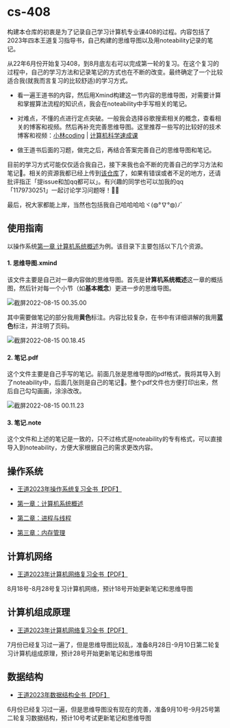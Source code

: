 # cs-408
构建本仓库的初衷是为了记录自己学习计算机专业课408的过程。内容包括了2023年四本王道复习指导书，自己构建的思维导图以及用noteability记录的笔记。

从22年6月份开始复习408，到8月底左右可以完成第一轮的复习。在这个复习的过程中，自己的学习方法和记录笔记的方式也在不断的改变。最终确定了一个比较适合我(就我而言复习的比较舒适)的学习方式。

- 看一遍王道书的内容，然后用Xmind构建这一节内容的思维导图，对需要计算和掌握算法流程的知识点，我会在noteability中手写相关的笔记。

- 对难点，不懂的点进行定点突破。一般我会选择谷歌搜索相关的概念，查看相关的博客和视频。然后再补充完善思维导图。这里推荐一些写的比较好的技术博客和视频：[小林coding](https://xiaolincoding.com/) | [计算机科学速成课](https://www.bilibili.com/video/BV1KT4y1z7Zu?spm_id_from=333.337.search-card.all.click&vd_source=c13e2f4070f77eee1d0116869e475178)

- 做王道书后面的习题，做完之后，再结合答案完善自己的思维导图和笔记。

目前的学习方式可能仅仅适合我自己，接下来我也会不断的完善自己的学习方法和笔记📒。相关的资源我都已经上传到[该仓库](https://github.com/ddy-ddy/cs-408)了，如果有错误或者不足的地方，还请批评指正「提issue和加qq都可以」。有兴趣的同学也可以加我的qq「1179730251」一起讨论学习问题呀！💪🏻

最后，祝大家都能上岸，当然也包括我自己哈哈哈哈ヾ(◍°∇°◍)ﾉﾞ



## 使用指南

以操作系统[第一章 计算机系统概述](https://github.com/ddy-ddy/cs-408/tree/master/%E6%93%8D%E4%BD%9C%E7%B3%BB%E7%BB%9F/%E7%AC%AC%E4%B8%80%E7%AB%A0%20%E8%AE%A1%E7%AE%97%E6%9C%BA%E7%B3%BB%E7%BB%9F%E6%A6%82%E8%BF%B0)为例。该目录下主要包括以下几个资源。

#### 1. 思维导图.xmind

该文件主要是自己对一章内容做的思维导图。首先是**计算机系统概述**这一章的概括图，然后针对每一个小节（如**基本概念**）更进一步的思维导图。

![截屏2022-08-15 00.35.00](https://tva1.sinaimg.cn/large/e6c9d24egy1h56rnnp3x9j21g30u0n28.jpg)

其中需要做笔记的部分我用**黄色**标注。内容比较复杂，在书中有详细讲解的我用**蓝色**标注，并注明了页码。

![截屏2022-08-15 00.18.45](https://tva1.sinaimg.cn/large/e6c9d24egy1h56rd8hlnnj21p00rkn13.jpg)

#### 2. 笔记.pdf

这个文件主要是自己手写的笔记。前面几张是思维导图的pdf格式，我将其导入到了noteability中，后面几张则是自己的笔记📒。整个pdf文件也方便打印出来，然后自己勾勾画画，涂涂改改。

![截屏2022-08-15 00.11.23](https://tva1.sinaimg.cn/large/e6c9d24egy1h56rq4qsrbj21j10u0wk0.jpg)

#### 3. 笔记.note

这个文件和上述的笔记是一致的，只不过格式是noteability的专有格式，可以直接导入到noteability，方便大家根据自己的需求更改内容。



## 操作系统

- [王道2023年操作系统复习全书【PDF】](https://github.com/ddy-ddy/cs-408/tree/master/%E6%93%8D%E4%BD%9C%E7%B3%BB%E7%BB%9F)
- [第一章：计算机系统概述](https://github.com/ddy-ddy/cs-408/tree/master/%E6%93%8D%E4%BD%9C%E7%B3%BB%E7%BB%9F/%E7%AC%AC%E4%B8%80%E7%AB%A0%20%E8%AE%A1%E7%AE%97%E6%9C%BA%E7%B3%BB%E7%BB%9F%E6%A6%82%E8%BF%B0)
- [第二章：进程与线程](https://github.com/ddy-ddy/cs-408/tree/master/%E6%93%8D%E4%BD%9C%E7%B3%BB%E7%BB%9F/%E7%AC%AC%E4%BA%8C%E7%AB%A0%20%E8%BF%9B%E7%A8%8B%E4%B8%8E%E7%BA%BF%E7%A8%8B)

- [第三章：内存管理](https://github.com/ddy-ddy/cs-408/tree/master/%E6%93%8D%E4%BD%9C%E7%B3%BB%E7%BB%9F/%E7%AC%AC%E4%B8%89%E7%AB%A0%20%E5%86%85%E5%AD%98%E7%AE%A1%E7%90%86)

## 计算机网络

- [王道2023年计算机网络复习全书【PDF】](https://github.com/ddy-ddy/cs-408/tree/master/%E8%AE%A1%E7%AE%97%E6%9C%BA%E7%BD%91%E7%BB%9C)

8月18号-8月28号复习计算机网络，预计18号开始更新笔记和思维导图



## 计算机组成原理

- [王道2023年计算机网络复习全书【PDF】](https://github.com/ddy-ddy/cs-408/tree/master/%E8%AE%A1%E7%AE%97%E6%9C%BA%E7%BB%84%E6%88%90%E5%8E%9F%E7%90%86)

7月份已经复习过一遍了，但是思维导图比较乱，准备8月28日-9月10日第二轮复习计算机组成原理，预计28号开始更新笔记和思维导图



## 数据结构

- [王道2023年数据结构全书【PDF】](https://github.com/ddy-ddy/cs-408/tree/master/%E6%95%B0%E6%8D%AE%E7%BB%93%E6%9E%84)

6月份已经复习过一遍，但是思维导图没有现在的完善，准备9月10号-9月25号第二轮复习数据结构，预计10号考试更新笔记和思维导图

